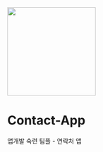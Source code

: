 <img src="https://github.com/intermediate-one/Contact-App/assets/62335652/d0d27662-9fc8-4f36-a9be-8d7eb620c686" height="200" />

# Contact-App
앱개발 숙련 팀플 - 연락처 앱
